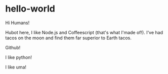 # hello-world

Hi Humans!

Hubot here, I like Node.js and Coffeescript (that's what I'made of!).
I've had tacos on the moon and find them far superior to Earth tacos.

Github!

I like python!

I like uma!
